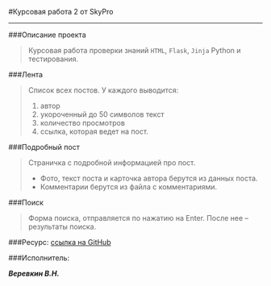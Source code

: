 #Курсовая работа 2 от SkyPro
***
###Описание проекта
>Курсовая работа проверки знаний `HTML`, `Flask`, `Jinja` Python и тестирования.

###Лента

>Список всех постов. 
>У каждого выводится:
>1. автор
>2. укороченный до 50 символов текст
>3. количество просмотров
>4. ссылка, которая ведет на пост.

###Подробный пост

>Страничка с подробной информацией про пост. 
>* Фото, текст поста и карточка автора берутся из данных поста.
>* Комментарии берутся из файла с комментариями.

###Поиск

>Форма поиска, отправляется по нажатию на Enter. После нее – результаты поиска. 

###Ресурс:
[ссылка на GitHub](https://github.com/Vikver74/course_work2.git)

###Исполнитель:

_**Веревкин В.Н.**_